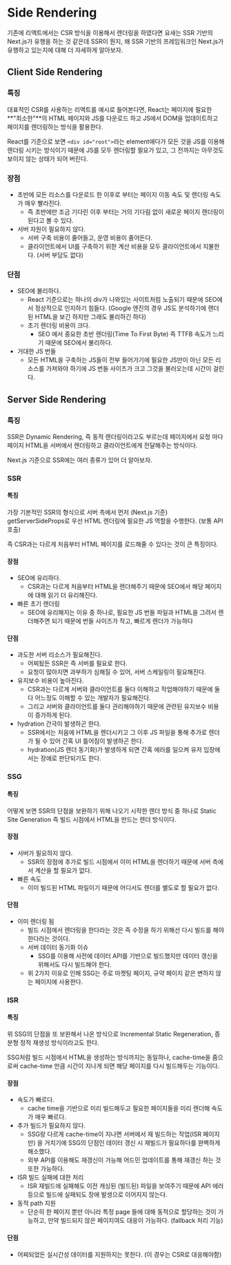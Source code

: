 # Side Rendering

기존에 리액트에서는 CSR 방식을 이용해서 렌더링을 하였다면 요새는 SSR 기반의 Next.js가 유행을 하는 것 같은데 SSR이 뭔지, 왜 SSR 기반의 프레임워크인 Next.js가 유행하고 있는지에 대해 더 자세하게 알아보자.

## Client Side Rendering

### 특징

대표적인 CSR를 사용하는 리액트를 예시로 들어본다면, React는 페이지에 필요한 **"최소한"**의 HTML 페이지와 JS를 다운로드 하고 JS에서 DOM을 업데이트하고 페이지를 렌더링하는 방식을 활용한다.

React를 기준으로 보면 `<div id="root">`라는 element에다가 모든 것을 JS를 이용해 렌더링 시키는 방식이기 때문에 JS를 모두 렌더링할 필요가 있고, 그 전까지는 아무것도 보이지 않는 상태가 되어 버린다.

### 장점

- 초반에 모든 리소스를 다운로드 한 이후로 부터는 페이지 이동 속도 및 렌더링 속도가 매우 빨라진다.
  - 즉 초반에만 조금 기다린 이후 부터는 거의 기다림 없이 새로운 페이지 렌더링이 된다고 볼 수 있다.
- 서버 자원이 필요하지 않다.
  - 서버 구축 비용이 줄어들고, 운영 비용이 줄어든다.
  - 클라이언트에서 UI를 구축하기 위한 계산 비용을 모두 클라이언트에서 지불한다. (서버 부담도 없다)

### 단점

- SEO에 불리하다.
  - React 기준으로는 하나의 div가 나와있는 사이트처럼 노출되기 때문에 SEO에서 정상적으로 인지하기 힘들다. (Google 엔진의 경우 JS도 분석하기에 렌더된 HTML을 보긴 하지만 그래도 불리하긴 하다)
  - 초기 렌더링 비용이 크다.
    - SEO 에서 중요한 초반 렌더링(Time To First Byte) 즉 TTFB 속도가 느리기 때문에 SEO에서 불리하다.
- 거대한 JS 번들
  - 모든 HTML을 구축하는 JS들이 전부 들어가기에 필요한 JS만이 아닌 모든 리소스를 가져와야 하기에 JS 번들 사이즈가 크고 그것을 불러오는데 시간이 걸린다.

## Server Side Rendering

### 특징

SSR은 Dynamic Rendering, 즉 동적 렌더링이라고도 부르는데 페이지에서 요청 마다 페이지 HTML을 서버에서 렌더링하고 클라이언트에게 전달해주는 방식이다.

Next.js 기준으로 SSR에는 여러 종류가 있어 더 알아보자.

### SSR

#### 특징

가장 기본적인 SSR의 형식으로 서버 측에서 먼저 (Next.js 기준) getServerSideProps로 우선 HTML 렌더링에 필요한 JS 역할을 수행한다. (보통 API 호출)

즉 CSR과는 다르게 처음부터 HTML 페이지를 로드해줄 수 있다는 것이 큰 특징이다.

#### 장점

- SEO에 유리하다.
  - CSR과는 다르게 처음부터 HTML을 렌더해주기 때문에 SEO에서 해당 페이지에 대해 읽기 더 유리해진다.
- 빠른 초기 렌더링
  - SEO에 유리해지는 이유 중 하나로, 필요한 JS 번들 파일과 HTML을 그려서 렌더해주면 되기 때문에 번들 사이즈가 작고, 빠르게 렌더가 가능하다

#### 단점

- 과도한 서버 리소스가 필요해진다.
  - 어찌됬든 SSR은 즉 서버를 필요로 한다.
  - 요청이 많아지면 과부하가 심해질 수 있어, 서버 스케일링이 필요해진다.
- 유지보수 비용이 높아진다.
  - CSR과는 다르게 서버와 클라이언트를 둘다 이해하고 작업해야하기 때문에 둘다 어느정도 이해할 수 있는 개발자가 필요해진다.
  - 그리고 서버와 클라이언트를 둘다 관리해야하기 때문에 관련된 유지보수 비용이 증가하게 된다.
- hydration 간극이 발생하곤 한다.
  - SSR에서는 처음에 HTML을 렌더시키고 그 이후 JS 파일을 통해 추가로 렌더가 될 수 있어 간혹 UI 틀어짐이 발생하곤 한다.
  - hydration(JS 렌더 동기화)가 발생하게 되면 간혹 에러를 일으켜 유저 입장에서는 장애로 판단되기도 한다.

### SSG

#### 특징

어떻게 보면 SSR의 단점을 보완하기 위해 나오기 시작한 렌더 방식 중 하나로 Static Site Generation 즉 빌드 시점에서 HTML을 만드는 렌더 방식이다.

#### 장점

- 서버가 필요하지 않다.
  - SSR의 장점에 추가로 빌드 시점에서 이미 HTML을 렌더하기 때문에 서버 측에서 계산을 할 필요가 없다.
- 빠른 속도
  - 이미 빌드된 HTML 파일이기 때문에 어디서도 렌더를 별도로 할 필요가 없다.

#### 단점

- 이미 렌더링 됨
  - 빌드 시점에서 렌더링을 한다라는 것은 즉 수정을 하기 위해선 다시 빌드를 해야한다라는 것이다.
  - 서버 데이터 동기화 이슈
    - SSG를 이용해 사전에 데이터 API를 기반으로 빌드했지만 데이터 갱신을 위해서도 다시 빌드해야 한다.
  - 위 2가지 이유로 인해 SSG는 주로 마켓팅 페이지, 규약 페이지 같은 변하지 않는 페이지에 사용한다.

### ISR

#### 특징

위 SSG의 단점을 또 보완해서 나온 방식으로 Incremental Static Regeneration, 증분형 정적 재생성 방식이라고도 한다.

SSG처럼 빌드 시점에서 HTML을 생성하는 방식까지는 동일하나, cache-time을 줌으로써 cache-time 만큼 시간이 지나게 되면 해당 페이지를 다시 빌드해두는 기능이다.

#### 장점

- 속도가 빠르다.
  - cache time을 기반으로 미리 빌드해두고 필요한 페이지들을 미리 렌더해 속도가 매우 빠르다.
- 추가 빌드가 필요하지 않다.
  - SSG랑 다르게 cache-time이 지나면 서버에서 재 빌드하는 작업(ISR 페이지만) 을 거치기에 SSG의 단점인 데이터 갱신 시 재빌드가 필요하다를 완벽하게 해소했다.
  - 외부 API를 이용해도 재갱신이 가능해 어드민 업데이트를 통해 재갱신 하는 것 또한 가능하다.
- ISR 빌드 실패에 대한 처리
  - ISR 재빌드에 실패해도 이전 캐싱된 (빌드된) 파일을 보여주기 때문에 API 에러 등으로 빌드에 실패되도 장애 발생으로 이어지지 않는다.
- 동적 path 지원
  - 단순히 한 페이지 뿐만 아니라 특정 page 들에 대해 동적으로 할당하는 것이 가능하고, 만약 빌드되지 않은 페이지여도 대응이 가능하다. (fallback 처리 기능)

#### 단점

- 어찌되었든 실시간성 데이터를 지원하지는 못한다. (이 경우는 CSR로 대응해야함)
